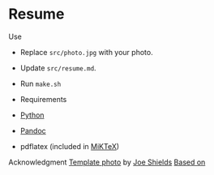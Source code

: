 # Resume

Use
- Replace `src/photo.jpg` with your photo.
- Update `src/resume.md`.
- Run `make.sh`

- Requirements
- [Python](https://www.python.org/)
- [Pandoc](https://pandoc.org/)
- pdflatex (included in [MiKTeX](https://miktex.org))

Acknowledgment
[Template photo](https://unsplash.com/photos/dLij9K4ObYY) by [Joe Shields](https://unsplash.com/@fortyozsteak)
[Based on](https://github.com/lucafrance/luca-cv) 
